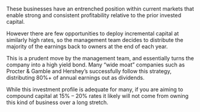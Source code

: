 These businesses have an entrenched position within current markets that enable strong and consistent profitability relative to the prior invested capital. 

However there are few opportunities to deploy incremental capital at similarly high rates, so the management team decides to distribute the majority of the earnings back to owners at the end of each year. 

This is a prudent move by the management team, and essentially turns the company into a high yield bond. Many “wide moat” companies such as Procter & Gamble and Hershey’s successfully follow this strategy, distributing 80%+ of annual earnings out as dividends. 

While this investment profile is adequate for many, if you are aiming to compound capital at 15% – 20% rates it likely will not come from owning this kind of business over a long stretch.
